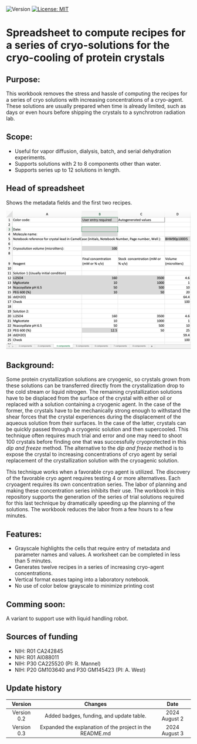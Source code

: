 ![Version](https://img.shields.io/static/v1?label=doe-emofat&message=0.3&color=brightcolor)
[![License: MIT](https://img.shields.io/badge/License-MIT-blue.svg)](https://opensource.org/licenses/MIT)


# Spreadsheet to compute recipes for a series of cryo-solutions for the cryo-cooling of protein crystals

## Purpose: 

This workbook removes the stress and hassle of computing the recipes for a series of cryo solutions with increasing concentrations of a cryo-agent.
These solutions are usually prepared when time is already limited, such as days or even hours before shipping the crystals to a synchrotron radiation lab.

## Scope:

- Useful for vapor diffusion, dialysis, batch, and serial dehydration experiments. 
- Supports solutions with 2 to 8 components other than water.
- Supports series up to 12 solutions in length.

## Head of spreadsheet

Shows the metadata fields and the first two recipes.

<p align="center"><img src="./imgs/manual-workbook.png" alt="HTML5 Icon" style="width:600px;"></p>

## Background:

Some protein crystallization solutions are cryogenic, so crystals grown from these solutions can be transferred directly from the crystallization drop to the cold stream or liquid nitrogen.
The remaining crystallization solutions have to be displaced from the surface of the crystal with either oil or replaced with a solution containing a cryogenic agent.
In the case of the former, the crystals have to be mechanically strong enough to withstand the shear forces that the crystal experiences during the displacement of the aqueous solution from their surfaces.
In the case of the latter, crystals can be quickly passed through a cryogenic solution and then supercooled.
This technique often requires much trial and error and one may need to shoot 100 crystals before finding one that was successfully cryoprotected in this *dip and freeze* method.
The alternative to the *dip and freeze* method is to expose the crystal to increasing concentrations of cryo agent by serial replacement of the crystallization solution with the cryoagenic solution. 

This technique works when a favorable cryo agent is utilized.
The discovery of the favorable cryo agent requires testing 4 or more alternatives.
Each cryoagent requires its own concentration series.
The labor of planning and making these concentration series inhibits their use.
The workbook in this repository supports the generation of the series of trial solutions required for this last technique by dramatically speeding up the planning of the solutions.
The workbook reduces the labor from a few hours to a few minutes.

## Features:

- Grayscale highlights the cells that require entry of metadata and parameter names and values. A worksheet can be completed in less than 5 minutes.
- Generates twelve recipes in a series of increasing cryo-agent concentrations.
- Vertical format eases taping into a laboratory notebook.
- No use of color below grayscale to minimize printing cost

## Comming soon:

A variant to support use with liquid handling robot.

## Sources of funding

- NIH: R01 CA242845
- NIH: R01 AI088011
- NIH: P30 CA225520 (PI: R. Mannel)
- NIH: P20 GM103640 and P30 GM145423 (PI: A. West)

## Update history

|Version      | Changes                                                                                                                                    | Date                 |
|:-----------:|:------------------------------------------------------------------------------------------------------------------------------------------:|:--------------------:|
| Version 0.2 |   Added badges, funding, and update table.                                                                                                 | 2024 August 2         |
| Version 0.3 |   Expanded the explanation of the project in the README.md                                                                                 | 2024 August 3         |
